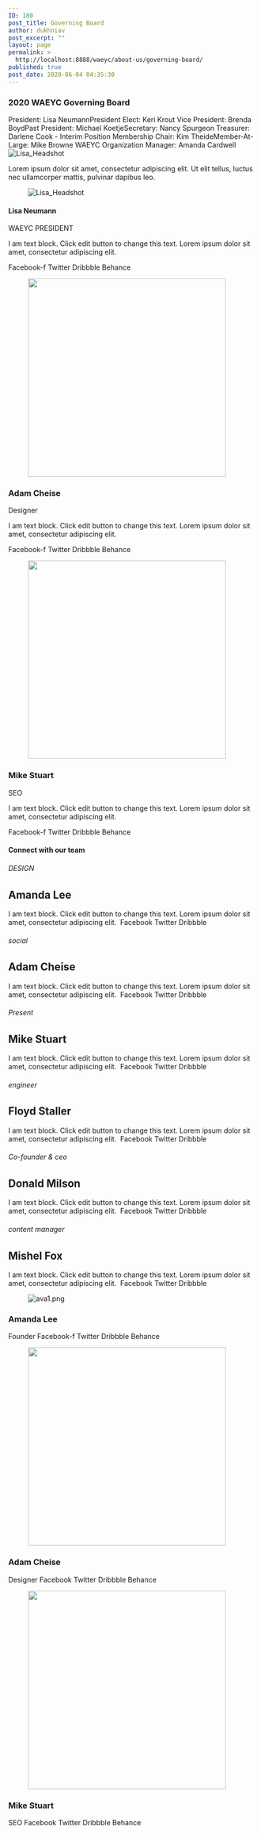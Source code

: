 ```yaml
---
ID: 180
post_title: Governing Board
author: dukhniav
post_excerpt: ""
layout: page
permalink: >
  http://localhost:8888/waeyc/about-us/governing-board/
published: true
post_date: 2020-06-04 04:35:30
---
```

<h3>2020 WAEYC Governing Board</h3>
President: Lisa NeumannPresident Elect: Keri Krout&nbsp;Vice President: Brenda BoydPast President: Michael KoetjeSecretary: Nancy Spurgeon&nbsp;Treasurer: Darlene Cook - Interim Position&nbsp;Membership Chair: Kim TheideMember-At-Large: Mike Browne&nbsp;WAEYC Organization Manager: Amanda Cardwell
<img src="http://localhost:8888/waeyc/wp-content/uploads/elementor/thumbs/175_LisaHeadshot-oqi8r3p4xd2ruphkitod7wgj2wah9xx731v344zjbq.jpg" title="Lisa_Headshot" alt="Lisa_Headshot">

Lorem ipsum dolor sit amet, consectetur adipiscing elit. Ut elit tellus, luctus nec ullamcorper mattis, pulvinar dapibus leo.
<figure><img src="http://localhost:8888/waeyc/wp-content/uploads/elementor/thumbs/175_LisaHeadshot-oqi8r3p4xd2ruphkitod7wgj2wah9xx731v344zjbq.jpg" title="Lisa_Headshot" alt="Lisa_Headshot"></figure>
<h4>Lisa Neumann</h4>
WAEYC PRESIDENT

I am text block. Click edit button to change this text. Lorem ipsum dolor sit amet, consectetur adipiscing elit.&nbsp;

<a target="_blank" rel="noopener noreferrer">
Facebook-f
</a>
<a target="_blank" rel="noopener noreferrer">
Twitter
</a>
<a target="_blank" rel="noopener noreferrer">
Dribbble
</a>
<a target="_blank" rel="noopener noreferrer">
Behance
</a>
<figure><img width="400" height="400" src="http://localhost:8888/waeyc/wp-content/uploads/2020/06/ava2.png" alt="" srcset="http://localhost:8888/waeyc/wp-content/uploads/2020/06/ava2.png 400w, http://localhost:8888/waeyc/wp-content/uploads/2020/06/ava2-300x300.png 300w, http://localhost:8888/waeyc/wp-content/uploads/2020/06/ava2-150x150.png 150w" sizes="(max-width: 400px) 100vw, 400px"></figure>
<h3>Adam Cheise</h3>
Designer

I am text block. Click edit button to change this text. Lorem ipsum dolor sit amet, consectetur adipiscing elit.

<a target="_blank" rel="noopener noreferrer">
Facebook-f
</a>
<a target="_blank" rel="noopener noreferrer">
Twitter
</a>
<a target="_blank" rel="noopener noreferrer">
Dribbble
</a>
<a target="_blank" rel="noopener noreferrer">
Behance
</a>
<figure><img width="400" height="400" src="http://localhost:8888/waeyc/wp-content/uploads/2020/06/ava4.png" alt="" srcset="http://localhost:8888/waeyc/wp-content/uploads/2020/06/ava4.png 400w, http://localhost:8888/waeyc/wp-content/uploads/2020/06/ava4-300x300.png 300w, http://localhost:8888/waeyc/wp-content/uploads/2020/06/ava4-150x150.png 150w" sizes="(max-width: 400px) 100vw, 400px"></figure>
<h3>Mike Stuart</h3>
SEO

I am text block. Click edit button to change this text. Lorem ipsum dolor sit amet, consectetur adipiscing elit.

<a target="_blank" rel="noopener noreferrer">
Facebook-f
</a>
<a target="_blank" rel="noopener noreferrer">
Twitter
</a>
<a target="_blank" rel="noopener noreferrer">
Dribbble
</a>
<a target="_blank" rel="noopener noreferrer">
Behance
</a>
<h4>Connect with our team</h4>
<h6>DESIGN</h6>
<h2>Amanda Lee</h2>
I am text block. Click edit button to change this text. Lorem ipsum dolor sit amet, consectetur adipiscing elit.&nbsp;

<a target="_blank" rel="noopener noreferrer">
Facebook
</a>
<a target="_blank" rel="noopener noreferrer">
Twitter
</a>
<a target="_blank" rel="noopener noreferrer">
Dribbble
</a>
<h6>social</h6>
<h2>Adam Cheise</h2>
I am text block. Click edit button to change this text. Lorem ipsum dolor sit amet, consectetur adipiscing elit.&nbsp;

<a target="_blank" rel="noopener noreferrer">
Facebook
</a>
<a target="_blank" rel="noopener noreferrer">
Twitter
</a>
<a target="_blank" rel="noopener noreferrer">
Dribbble
</a>
<h6>Present</h6>
<h2>Mike Stuart</h2>
I am text block. Click edit button to change this text. Lorem ipsum dolor sit amet, consectetur adipiscing elit.&nbsp;

<a target="_blank" rel="noopener noreferrer">
Facebook
</a>
<a target="_blank" rel="noopener noreferrer">
Twitter
</a>
<a target="_blank" rel="noopener noreferrer">
Dribbble
</a>
<h6>engineer</h6>
<h2>Floyd Staller</h2>
I am text block. Click edit button to change this text. Lorem ipsum dolor sit amet, consectetur adipiscing elit.&nbsp;

<a target="_blank" rel="noopener noreferrer">
Facebook
</a>
<a target="_blank" rel="noopener noreferrer">
Twitter
</a>
<a target="_blank" rel="noopener noreferrer">
Dribbble
</a>
<h6>Co-founder &amp; ceo</h6>
<h2>Donald Milson</h2>
I am text block. Click edit button to change this text. Lorem ipsum dolor sit amet, consectetur adipiscing elit.&nbsp;

<a target="_blank" rel="noopener noreferrer">
Facebook
</a>
<a target="_blank" rel="noopener noreferrer">
Twitter
</a>
<a target="_blank" rel="noopener noreferrer">
Dribbble
</a>
<h6>content manager</h6>
<h2>Mishel Fox</h2>
I am text block. Click edit button to change this text. Lorem ipsum dolor sit amet, consectetur adipiscing elit.&nbsp;

<a target="_blank" rel="noopener noreferrer">
Facebook
</a>
<a target="_blank" rel="noopener noreferrer">
Twitter
</a>
<a target="_blank" rel="noopener noreferrer">
Dribbble
</a>
<figure><img src="http://localhost:8888/waeyc/wp-content/uploads/2020/06/ava1.png" title="ava1.png" alt="ava1.png"></figure>
<h3>Amanda Lee</h3>
Founder

<a target="_blank" rel="noopener noreferrer">
Facebook-f
</a>
<a target="_blank" rel="noopener noreferrer">
Twitter
</a>
<a target="_blank" rel="noopener noreferrer">
Dribbble
</a>
<a target="_blank" rel="noopener noreferrer">
Behance
</a>
<figure><img width="400" height="400" src="http://localhost:8888/waeyc/wp-content/uploads/2020/06/ava2.png" alt="" srcset="http://localhost:8888/waeyc/wp-content/uploads/2020/06/ava2.png 400w, http://localhost:8888/waeyc/wp-content/uploads/2020/06/ava2-300x300.png 300w, http://localhost:8888/waeyc/wp-content/uploads/2020/06/ava2-150x150.png 150w" sizes="(max-width: 400px) 100vw, 400px"></figure>
<h3>Adam Cheise</h3>
Designer

<a target="_blank" rel="noopener noreferrer">
Facebook
</a>
<a target="_blank" rel="noopener noreferrer">
Twitter
</a>
<a target="_blank" rel="noopener noreferrer">
Dribbble
</a>
<a target="_blank" rel="noopener noreferrer">
Behance
</a>
<figure><img width="400" height="400" src="http://localhost:8888/waeyc/wp-content/uploads/2020/06/ava4.png" alt="" srcset="http://localhost:8888/waeyc/wp-content/uploads/2020/06/ava4.png 400w, http://localhost:8888/waeyc/wp-content/uploads/2020/06/ava4-300x300.png 300w, http://localhost:8888/waeyc/wp-content/uploads/2020/06/ava4-150x150.png 150w" sizes="(max-width: 400px) 100vw, 400px"></figure>
<h3>Mike Stuart</h3>
SEO

<a target="_blank" rel="noopener noreferrer">
Facebook
</a>
<a target="_blank" rel="noopener noreferrer">
Twitter
</a>
<a target="_blank" rel="noopener noreferrer">
Dribbble
</a>
<a target="_blank" rel="noopener noreferrer">
Behance
</a>